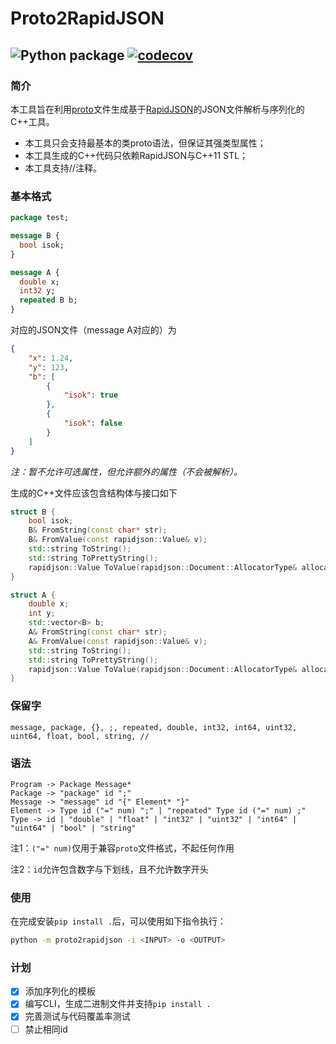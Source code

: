 # Proto2RapidJSON
![Python package](https://github.com/Sweetnow/Proto2RapidJSON/workflows/Python%20package/badge.svg) [![codecov](https://codecov.io/gh/Sweetnow/Proto2RapidJSON/branch/main/graph/badge.svg)](https://codecov.io/gh/Sweetnow/Proto2RapidJSON)
---

### 简介
本工具旨在利用[proto](https://developers.google.com/protocol-buffers/docs/proto3)文件生成基于[RapidJSON](https://rapidjson.org/)的JSON文件解析与序列化的C++工具。
- 本工具只会支持最基本的类proto语法，但保证其强类型属性；
- 本工具生成的C++代码只依赖RapidJSON与C++11 STL；
- 本工具支持//注释。

### 基本格式
```protobuf
package test;

message B {
  bool isok;
}

message A {
  double x;
  int32 y;
  repeated B b;
}
```

对应的JSON文件（message A对应的）为

```json
{
    "x": 1.24,
    "y": 123,
    "b": [
        {
            "isok": true
        },
        {
            "isok": false
        }
    ]
}
```

*注：暂不允许可选属性，但允许额外的属性（不会被解析）。*

生成的C++文件应该包含结构体与接口如下

```c++
struct B {
    bool isok;
    B& FromString(const char* str);
    B& FromValue(const rapidjson::Value& v);
    std::string ToString();
    std::string ToPrettyString();
    rapidjson::Value ToValue(rapidjson::Document::AllocatorType& allocator);
}

struct A {
    double x;
    int y;
    std::vector<B> b;
    A& FromString(const char* str);
    A& FromValue(const rapidjson::Value& v);
    std::string ToString();
    std::string ToPrettyString();
    rapidjson::Value ToValue(rapidjson::Document::AllocatorType& allocator);
}
```
### 保留字

```
message, package, {}, ;, repeated, double, int32, int64, uint32, uint64, float, bool, string, //
```

### 语法

```
Program -> Package Message*
Package -> "package" id ";"
Message -> "message" id "{" Element* "}"
Element -> Type id ("=" num) ";" | "repeated" Type id ("=" num) ;"
Type -> id | "double" | "float" | "int32" | "uint32" | "int64" | "uint64" | "bool" | "string"
```

注1：`("=" num)`仅用于兼容`proto`文件格式，不起任何作用

注2：`id`允许包含数字与下划线，且不允许数字开头

### 使用

在完成安装`pip install .`后，可以使用如下指令执行：

```bash
python -m proto2rapidjson -i <INPUT> -o <OUTPUT>
```

### 计划

- [x] 添加序列化的模板
- [x] 编写CLI，生成二进制文件并支持`pip install .`
- [x] 完善测试与代码覆盖率测试
- [ ] 禁止相同id
